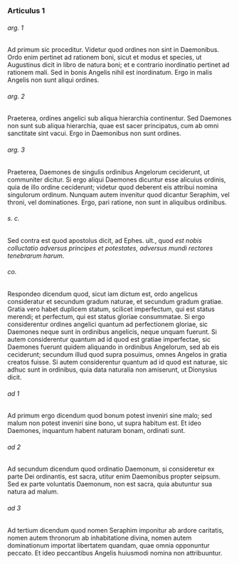 ### Articulus 1

###### arg. 1
Ad primum sic proceditur. Videtur quod ordines non sint in Daemonibus. Ordo enim pertinet ad rationem boni, sicut et modus et species, ut Augustinus dicit in libro de natura boni; et e contrario inordinatio pertinet ad rationem mali. Sed in bonis Angelis nihil est inordinatum. Ergo in malis Angelis non sunt aliqui ordines.

###### arg. 2
Praeterea, ordines angelici sub aliqua hierarchia continentur. Sed Daemones non sunt sub aliqua hierarchia, quae est sacer principatus, cum ab omni sanctitate sint vacui. Ergo in Daemonibus non sunt ordines.

###### arg. 3
Praeterea, Daemones de singulis ordinibus Angelorum ceciderunt, ut communiter dicitur. Si ergo aliqui Daemones dicuntur esse alicuius ordinis, quia de illo ordine ceciderunt; videtur quod deberent eis attribui nomina singulorum ordinum. Nunquam autem invenitur quod dicantur Seraphim, vel throni, vel dominationes. Ergo, pari ratione, non sunt in aliquibus ordinibus.

###### s. c.
Sed contra est quod apostolus dicit, ad Ephes. ult., quod *est nobis colluctatio adversus principes et potestates, adversus mundi rectores tenebrarum harum*.

###### co.
Respondeo dicendum quod, sicut iam dictum est, ordo angelicus consideratur et secundum gradum naturae, et secundum gradum gratiae. Gratia vero habet duplicem statum, scilicet imperfectum, qui est status merendi; et perfectum, qui est status gloriae consummatae. Si ergo considerentur ordines angelici quantum ad perfectionem gloriae, sic Daemones neque sunt in ordinibus angelicis, neque unquam fuerunt. Si autem considerentur quantum ad id quod est gratiae imperfectae, sic Daemones fuerunt quidem aliquando in ordinibus Angelorum, sed ab eis ceciderunt; secundum illud quod supra posuimus, omnes Angelos in gratia creatos fuisse. Si autem considerentur quantum ad id quod est naturae, sic adhuc sunt in ordinibus, quia data naturalia non amiserunt, ut Dionysius dicit.

###### ad 1
Ad primum ergo dicendum quod bonum potest inveniri sine malo; sed malum non potest inveniri sine bono, ut supra habitum est. Et ideo Daemones, inquantum habent naturam bonam, ordinati sunt.

###### ad 2
Ad secundum dicendum quod ordinatio Daemonum, si consideretur ex parte Dei ordinantis, est sacra, utitur enim Daemonibus propter seipsum. Sed ex parte voluntatis Daemonum, non est sacra, quia abutuntur sua natura ad malum.

###### ad 3
Ad tertium dicendum quod nomen Seraphim imponitur ab ardore caritatis, nomen autem thronorum ab inhabitatione divina, nomen autem dominationum importat libertatem quandam, quae omnia opponuntur peccato. Et ideo peccantibus Angelis huiusmodi nomina non attribuuntur.

